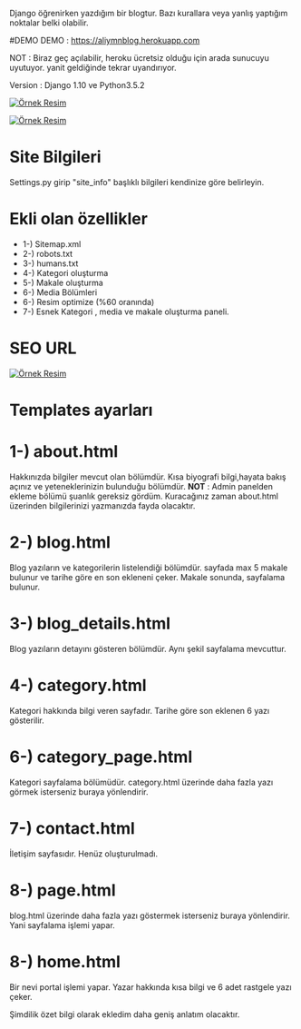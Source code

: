 Django öğrenirken yazdığım bir blogtur. Bazı kurallara veya yanlış yaptığım noktalar belki olabilir.

#DEMO
DEMO : https://aliymnblog.herokuapp.com

NOT : Biraz geç açılabilir, heroku ücretsiz olduğu için arada sunucuyu uyutuyor. yanit geldiğinde tekrar uyandırıyor.

Version : Django 1.10 ve Python3.5.2

<a href="http://i.hizliresim.com/lEq9Rp.png"><img src="http://i.hizliresim.com/lEq9Rp.png" alt="Örnek Resim"></a>

<a href="http://i.hizliresim.com/rE5Rvz.png"><img src="http://i.hizliresim.com/rE5Rvz.png" alt="Örnek Resim"></a>

# Site Bilgileri
Settings.py girip "site_info" başlıklı bilgileri kendinize göre belirleyin.

# Ekli olan özellikler
* 1-) Sitemap.xml
* 2-) robots.txt
* 3-) humans.txt
* 4-) Kategori oluşturma
* 5-) Makale oluşturma
* 6-) Media Bölümleri
* 6-) Resim optimize (%60 oranında)
* 7-) Esnek Kategori , media ve makale oluşturma paneli.


# SEO URL

<a href="http://i.hizliresim.com/MkVWkg.png"><img src="http://i.hizliresim.com/MkVWkg.png" alt="Örnek Resim"></a>

# Templates ayarları

# **1-)** about.html
Hakkınızda bilgiler mevcut olan bölümdür.
Kısa biyografi bilgi,hayata bakış açınız ve yeteneklerinizin bulunduğu bölümdür.
**NOT** : Admin panelden ekleme bölümü şuanlık gereksiz gördüm. Kuracağınız zaman
about.html üzerinden bilgilerinizi yazmanızda fayda olacaktır.

# **2-)** blog.html
Blog yazıların ve kategorilerin listelendiği bölümdür.
sayfada max 5 makale bulunur ve tarihe göre en son ekleneni çeker.
Makale sonunda, sayfalama bulunur.

# **3-)** blog_details.html
Blog yazıların detayını gösteren bölümdür. Aynı şekil sayfalama mevcuttur.

# **4-)** category.html
Kategori hakkında bilgi veren sayfadır. Tarihe göre son eklenen 6 yazı gösterilir.

# **6-)** category_page.html
Kategori sayfalama bölümüdür. category.html üzerinde daha fazla yazı görmek isterseniz
buraya yönlendirir.

# **7-)** contact.html
İletişim sayfasıdır. Henüz oluşturulmadı.

# **8-)** page.html
blog.html üzerinde daha fazla yazı göstermek isterseniz buraya yönlendirir. Yani sayfalama
işlemi yapar.

# **8-)** home.html
Bir nevi portal işlemi yapar. Yazar hakkında kısa bilgi ve 6 adet rastgele yazı çeker.

Şimdilik özet bilgi olarak ekledim daha geniş anlatım olacaktır.


